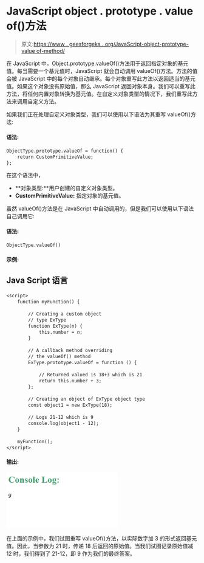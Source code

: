 # JavaScript object . prototype . value of()方法

> 原文:[https://www . geesforgeks . org/JavaScript-object-prototype-value of-method/](https://www.geeksforgeeks.org/javascript-object-prototype-valueof-method/)

在 JavaScript 中，Object.prototype.valueOf()方法用于返回指定对象的基元值。每当需要一个基元值时，JavaScript 就会自动调用 valueOf()方法。方法的值会被 JavaScript 中的每个对象自动继承。每个对象重写此方法以返回适当的基元值。如果这个对象没有原始值，那么 JavaScript 返回对象本身。我们可以重写此方法，将任何内置对象转换为基元值。在自定义对象类型的情况下，我们重写此方法来调用自定义方法。

如果我们正在处理自定义对象类型，我们可以使用以下语法为其重写 valueOf()方法:

#### 语法:

```
ObjectType.prototype.valueOf = function() { 
    return CustomPrimitiveValue; 
};
```

在这个语法中，

*   **对象类型:**用户创建的自定义对象类型。
*   **CustomPrimitiveValue:** 指定对象的基元值。

虽然 valueOf()方法是在 JavaScript 中自动调用的，但是我们可以使用以下语法自己调用它:

#### **语法:**

```
ObjectType.valueOf()
```

#### **示例:**

## Java Script 语言

```
<script>
    function myFunction() {

        // Creating a custom object
        // type ExType
        function ExType(n) {
            this.number = n;
        }

        // A callback method overriding
        // the valueOf() method
        ExType.prototype.valueOf = function () {

            // Returned valued is 18+3 which is 21
            return this.number + 3;
        };

        // Creating an object of ExType object type
        const object1 = new ExType(18);

        // Logs 21-12 which is 9
        console.log(object1 - 12);
    }

    myFunction();
</script>
```

#### **输出:**

![](img/1d04feb6e54ca73f82913dbb179a2dc6.png)

在上面的示例中，我们试图重写 valueOf()方法，以实际数字加 3 的形式返回基元值。因此，当参数为 21 时，传递 18 后返回的原始值。当我们试图记录原始值减 12 时，我们得到了 21-12，即 9 作为我们的最终答案。
